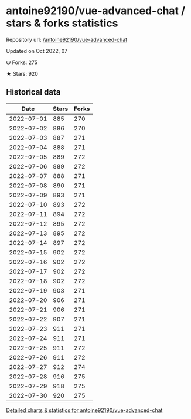 # antoine92190/vue-advanced-chat / stars & forks statistics

Repository url: [/antoine92190/vue-advanced-chat](https://github.com/antoine92190/vue-advanced-chat)

Updated on Oct 2022, 07

☋ Forks: 275

★ Stars: 920

## Historical data
| Date | Stars | Forks |
|------|-------|-------|
| 2022-07-01 | 885 | 270 | 
| 2022-07-02 | 886 | 270 | 
| 2022-07-03 | 887 | 271 | 
| 2022-07-04 | 888 | 271 | 
| 2022-07-05 | 889 | 272 | 
| 2022-07-06 | 889 | 272 | 
| 2022-07-07 | 888 | 271 | 
| 2022-07-08 | 890 | 271 | 
| 2022-07-09 | 893 | 271 | 
| 2022-07-10 | 893 | 272 | 
| 2022-07-11 | 894 | 272 | 
| 2022-07-12 | 895 | 272 | 
| 2022-07-13 | 895 | 272 | 
| 2022-07-14 | 897 | 272 | 
| 2022-07-15 | 902 | 272 | 
| 2022-07-16 | 902 | 272 | 
| 2022-07-17 | 902 | 272 | 
| 2022-07-18 | 902 | 272 | 
| 2022-07-19 | 903 | 271 | 
| 2022-07-20 | 906 | 271 | 
| 2022-07-21 | 906 | 271 | 
| 2022-07-22 | 907 | 271 | 
| 2022-07-23 | 911 | 271 | 
| 2022-07-24 | 911 | 271 | 
| 2022-07-25 | 911 | 272 | 
| 2022-07-26 | 911 | 272 | 
| 2022-07-27 | 912 | 274 | 
| 2022-07-28 | 916 | 275 | 
| 2022-07-29 | 918 | 275 | 
| 2022-07-30 | 920 | 275 | 


[Detailed charts & statistics for antoine92190/vue-advanced-chat](https://reviewgithub.com/rep/antoine92190/vue-advanced-chat)
